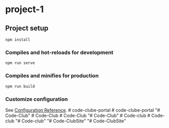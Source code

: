 # project-1

## Project setup
```
npm install
```

### Compiles and hot-reloads for development
```
npm run serve
```

### Compiles and minifies for production
```
npm run build
```

### Customize configuration
See [Configuration Reference](https://cli.vuejs.org/config/).
#   c o d e - c l u b e - p o r t a l  
 #   c o d e - c l u b e - p o r t a l  
 "# Code-Club" 
#   C o d e - C l u b  
 #   C o d e - C l u b  
 "# Code-Club" 
#   C o d e - c l u b  
 #   C o d e - c l u b  
 "# Code-club" 
"# Code-ClubSite" 
"# Code-ClubSite" 
